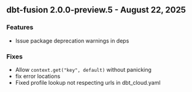 ## dbt-fusion 2.0.0-preview.5 - August 22, 2025

### Features

- Issue package deprecation warnings in deps

### Fixes

- Allow `context.get("key", default)` without panicking
- fix error locations
- Fixed profile lookup not respecting urls in dbt_cloud.yaml

